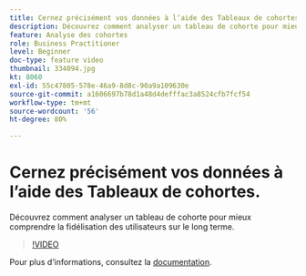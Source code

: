 ```yaml
---
title: Cernez précisément vos données à lʼaide des Tableaux de cohortes.
description: Découvrez comment analyser un tableau de cohorte pour mieux comprendre la fidélisation des utilisateurs sur le long terme.
feature: Analyse des cohortes
role: Business Practitioner
level: Beginner
doc-type: feature video
thumbnail: 334094.jpg
kt: 8060
exl-id: 55c47805-578e-46a9-8d8c-90a9a109630e
source-git-commit: a1606697b78d1a48d4defffac3a8524cfb7fcf54
workflow-type: tm+mt
source-wordcount: '56'
ht-degree: 80%

---
```


# Cernez précisément vos données à lʼaide des Tableaux de cohortes.

Découvrez comment analyser un tableau de cohorte pour mieux comprendre la fidélisation des utilisateurs sur le long terme.

>[!VIDEO](https://video.tv.adobe.com/v/334094/?quality=12&learn=on)

Pour plus dʼinformations, consultez la [documentation](https://experienceleague.adobe.com/docs/analytics/analyze/analysis-workspace/visualizations/cohort-table/cohort-analysis.html?lang=en).
